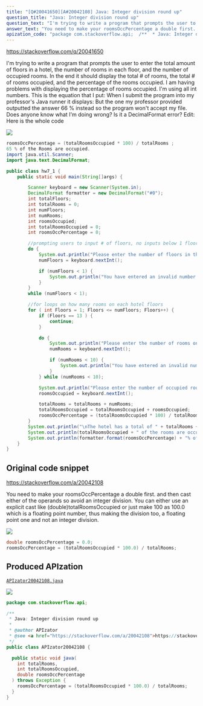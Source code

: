 ```yaml
---
title: "[Q#20041650][A#20042108] Java: Integer division round up"
question_title: "Java: Integer division round up"
question_text: "I'm trying to write a program that prompts the user to enter the total amount of floors in a hotel, the number of rooms in each floor, and the number of occupied rooms. In the end it should display the total # of rooms, the total # of rooms occupied, and the percentage of the rooms occupied. I am having problems with displaying the percentage of rooms occupied. I'm using all int numbers. This is the equation that I put: When I submit the program into my professor's Java runner it displays: But the one my professor provided outputted the answer 66 % instead so the program won't accept my file. Does anyone know what I'm doing wrong? Is it a DecimalFormat error? Edit: Here is the whole code"
answer_text: "You need to make your roomsOccPercentage a double first. and then cast either of the operands so avoid an integer division. You can either use an explicit cast like (double)totalRoomsOccupied or just make 100 as 100.0 which is a floating point number, thus making the division too, a floating point one and not an integer division."
apization_code: "package com.stackoverflow.api;  /**  * Java: Integer division round up  *  * @author APIzator  * @see <a href=\"https://stackoverflow.com/a/20042108\">https://stackoverflow.com/a/20042108</a>  */ public class APIzator20042108 {    public static void java(     int totalRooms,     int totalRoomsOccupied,     double roomsOccPercentage   ) throws Exception {     roomsOccPercentage = (totalRoomsOccupied * 100.0) / totalRooms;   } }"
---
```


https://stackoverflow.com/q/20041650

I&#x27;m trying to write a program that prompts the user to enter the total amount of floors in a hotel, the number of rooms in each floor, and the number of occupied rooms. In the end it should display the total # of rooms, the total # of rooms occupied, and the percentage of the rooms occupied. I am having problems with displaying the percentage of rooms occupied. I&#x27;m using all int numbers.
This is the equation that I put:
When I submit the program into my professor&#x27;s Java runner it displays:
But the one my professor provided outputted the answer 66 % instead so the program won&#x27;t accept my file.
Does anyone know what I&#x27;m doing wrong? Is it a DecimalFormat error?
Edit: Here is the whole code


<div class="code-logo"><img src="/stackoverflow.png" /></div>

```java
roomsOccPercentage = (totalRoomsOccupied * 100) / totalRooms ;
65 % of the Rooms are occupied.
import java.util.Scanner; 
import java.text.DecimalFormat;

public class hw7_1 {
    public static void main(String[]args) {

        Scanner keyboard = new Scanner(System.in);
        DecimalFormat formatter = new DecimalFormat("#0");
        int totalFloors;
        int totalRooms = 0;
        int numFloors;
        int numRooms;
        int roomsOccupied;
        int totalRoomsOccupied = 0;
        int roomsOccPercentage = 0;

        //prompting users to input # of floors, no inputs below 1 floor
        do {
            System.out.println("Please enter the number of floors in the hotel: ");
            numFloors = keyboard.nextInt();

            if (numFloors < 1) {
                System.out.println("You have entered an invalid number of floors. ");
            }
        }
        while (numFloors < 1);

        //for loops on how many rooms on each hotel floors
        for ( int Floors = 1; Floors <= numFloors; Floors++) {
            if (Floors == 13 ) {
                continue;
            }

            do {
                System.out.println("Please enter the number of rooms on floor #: " + Floors );
                numRooms = keyboard.nextInt();

                if (numRooms < 10) {
                    System.out.println("You have entered an invalid number of rooms. ");
                }
            } while (numRooms < 10);

            System.out.println("Please enter the number of occupied rooms on floor #: " + Floors);
            roomsOccupied = keyboard.nextInt();

            totalRooms = totalRooms + numRooms;
            totalRoomsOccupied = totalRoomsOccupied + roomsOccupied;
            roomsOccPercentage = (totalRoomsOccupied * 100) / totalRooms ;
        }
        System.out.println("\nThe hotel has a total of " + totalRooms + " rooms.");
        System.out.println(totalRoomsOccupied + " of the rooms are occupied.");
        System.out.println(formatter.format(roomsOccPercentage) + "% of the rooms are occupied.");
    }
}
```


## Original code snippet

https://stackoverflow.com/a/20042108

You need to make your roomsOccPercentage a double first.
and then cast either of the operands so avoid an integer division.
You can either use an explicit cast like (double)totalRoomsOccupied or just make 100 as 100.0 which is a floating point number, thus making the division too, a floating point one and not an integer division.

<div class="code-logo"><img src="/stackoverflow.png" /></div>

```java
double roomsOccPercentage = 0.0;
roomsOccPercentage = (totalRoomsOccupied * 100.0) / totalRooms;
```

## Produced APIzation

[`APIzator20042108.java`](https://github.com/pasqualesalza/apization-temp-data/raw/master/search/APIzator20042108.java)

<div class="code-logo"><img src="/apizator.png" /></div>

```java
package com.stackoverflow.api;

/**
 * Java: Integer division round up
 *
 * @author APIzator
 * @see <a href="https://stackoverflow.com/a/20042108">https://stackoverflow.com/a/20042108</a>
 */
public class APIzator20042108 {

  public static void java(
    int totalRooms,
    int totalRoomsOccupied,
    double roomsOccPercentage
  ) throws Exception {
    roomsOccPercentage = (totalRoomsOccupied * 100.0) / totalRooms;
  }
}

```